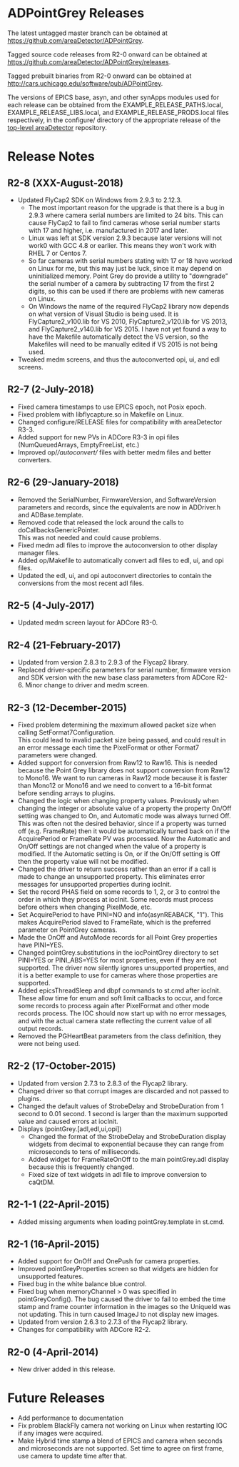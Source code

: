 ADPointGrey Releases
==================

The latest untagged master branch can be obtained at
https://github.com/areaDetector/ADPointGrey.

Tagged source code releases from R2-0 onward can be obtained at 
https://github.com/areaDetector/ADPointGrey/releases.

Tagged prebuilt binaries from R2-0 onward can be obtained at
http://cars.uchicago.edu/software/pub/ADPointGrey.

The versions of EPICS base, asyn, and other synApps modules used for each release can be obtained from 
the EXAMPLE_RELEASE_PATHS.local, EXAMPLE_RELEASE_LIBS.local, and EXAMPLE_RELEASE_PRODS.local
files respectively, in the configure/ directory of the appropriate release of the 
[top-level areaDetector](https://github.com/areaDetector/areaDetector) repository.


Release Notes
=============

R2-8 (XXX-August-2018)
----
* Updated FlyCap2 SDK on Windows from 2.9.3 to 2.12.3.
  * The most important reason for the upgrade is that there is a bug in 2.9.3 where
    camera serial numbers are limited to 24 bits.  This can cause FlyCap2 to fail to find
    cameras whose serial number starts with 17 and higher, i.e. manufactured in 2017 and later.
  * Linux was left at SDK version 2.9.3 because later versions will not work0 with GCC 4.8 or earlier.
    This means they won't work with RHEL 7 or Centos 7.
  * So far cameras with serial numbers stating with 17 or 18 have worked on Linux for me, 
    but this may just be luck, since it may depend on uninitialized memory.
    Point Grey do provide a utility to "downgrade" the serial number of a camera by subtracting 17
    from the first 2 digits, so this can be used if there are problems with new cameras on Linux.
  * On Windows the name of the required FlyCap2 library now depends on what version of Visual Studio
    is being used.  It is FlyCapture2_v100.lib for VS 2010, FlyCapture2_v120.lib for VS 2013, 
    and FlyCapture2_v140.lib for VS 2015.
    I have not yet found a way to have the Makefile automatically detect the VS version, so the Makefiles 
    will need to be manually edited if VS 2015 is not being used.
* Tweaked medm screens, and thus the autoconverted opi, ui, and edl screens.


R2-7 (2-July-2018)
----
* Fixed camera timestamps to use EPICS epoch, not Posix epoch.
* Fixed problem with libflycapture.so in Makefile on Linux.
* Changed configure/RELEASE files for compatibility with areaDetector R3-3.
* Added support for new PVs in ADCore R3-3 in opi files (NumQueuedArrays, EmptyFreeList, etc.)
* Improved op/*/autoconvert/* files with better medm files and better converters.


R2-6 (29-January-2018)
----
* Removed the SerialNumber, FirmwareVersion, and SoftwareVersion parameters and records,
  since the equivalents are now in ADDriver.h and ADBase.template.
* Removed code that released the lock around the calls to doCallbacksGenericPointer.  
  This was not needed and could cause problems.
* Fixed medm adl files to improve the autoconversion to other display manager files.
* Added op/Makefile to automatically convert adl files to edl, ui, and opi files.
* Updated the edl, ui, and opi autoconvert directories to contain the conversions
  from the most recent adl files.


R2-5 (4-July-2017)
----
* Updated medm screen layout for ADCore R3-0.


R2-4 (21-February-2017)
----
* Updated from version 2.8.3 to 2.9.3 of the Flycap2 library.
* Replaced driver-specific parameters for serial number, firmware version and SDK version with the new
  base class parameters from ADCore R2-6.  Minor change to driver and medm screen.


R2-3 (12-December-2015)
----
* Fixed problem determining the maximum allowed packet size when calling SetFormat7Configuration.  
  This could lead to invalid packet size being passed, and could result in an error message 
  each time the PixelFormat or other Format7 parameters were changed.
* Added support for conversion from Raw12 to Raw16.  This is needed because the Point Grey library 
  does not support conversion from Raw12 to Mono16.  We want to run cameras in Raw12 mode because it is
  faster than Mono12 or Mono16 and we need to convert to a 16-bit format before sending arrays to
  plugins.
* Changed the logic when changing property values.  Previously when changing the integer or absolute value
  of a property the property On/Off setting was changed to On, and Automatic mode was always turned Off.
  This was often not the desired behavior, since if a property was turned off (e.g. FrameRate) then
  it would be automatically turned back on if the AcquirePeriod or FrameRate PV was processed.
  Now the Automatic and On/Off settings are not changed when the value of a property is modified.
  If the Automatic setting is On, or if the On/Off setting is Off then the property value will not 
  be modified.
* Changed the driver to return success rather than an error if a call is made to change an unsupported 
  property.  This eliminates error messages for unsupported properties during iocInit.
* Set the record PHAS field on some records to 1, 2, or 3 to control the order in which they process at 
  iocInit. Some records must process before others when changing PixelMode, etc.
* Set AcquirePeriod to have PINI=NO and info(asynREABACK, "1").  This makes AcquirePeriod slaved to 
  FrameRate, which is the preferred parameter on PointGrey cameras.
* Made the OnOff and AutoMode records for all Point Grey properties have PINI=YES.
* Changed pointGrey.substitutions in the iocPointGrey directory to set PINI=YES or PINI_ABS=YES for 
  most properties, even if they are not supported. The driver now silently ignores unsupported properties, 
  and it is a better example to use for cameras where those properties are supported.
* Added epicsThreadSleep and dbpf commands to st.cmd after iocInit.  These allow time for enum and soft 
  limit callbacks  to occur, and force some records to process again after PixelFormat and other mode 
  records process.   The IOC should now start up with no error messages, and with the actual camera state 
  reflecting the current value of all output records.
* Removed the PGHeartBeat parameters from the class definition, they were not being used.


R2-2 (17-October-2015)
----
* Updated from version 2.7.3 to 2.8.3 of the Flycap2 library.
* Changed driver so that corrupt images are discarded and not passed to plugins.
* Changed the default values of StrobeDelay and StrobeDuration from 1 second to 0.01 second.
  1 second is larger than the maximum supported value and caused errors at iocInit.
* Displays (pointGrey.[adl,edl,ui,opi])
  * Changed the format of the StrobeDelay and StrobeDuration display widgets from decimal to
    exponential because they can range from microseconds to tens of milliseconds.
  * Added widget for FrameRateOnOff to the main pointGrey.adl display because this is frequently changed.
  * Fixed size of text widgets in adl file to improve conversion to caQtDM.


R2-1-1 (22-April-2015)
----
* Added missing arguments when loading pointGrey.template in st.cmd.


R2-1 (16-April-2015)
----
* Added support for OnOff and OnePush for camera properties.
* Improved pointGreyProperties screen so that widgets are hidden for unsupported features.
* Fixed bug in the white balance blue control.
* Fixed bug when memoryChannel > 0 was specified in pointGreyConfig().  The bug
  caused the driver to fail to embed the time stamp and frame counter information in the 
  images so the UniqueId was not updating.  This in turn caused ImageJ to not display new images.
* Updated from version 2.6.3 to 2.7.3 of the Flycap2 library.
* Changes for compatibility with ADCore R2-2.


R2-0 (4-April-2014)
----
* New driver added in this release.


Future Releases
===============
* Add performance to documentation
* Fix problem BlackFly camera not working on Linux when restarting IOC if any images were acquired.
* Make Hybrid time stamp a blend of EPICS and camera when seconds and microseconds are 
  not supported.  Set time to agree on first frame, use camera to update time after that. 
